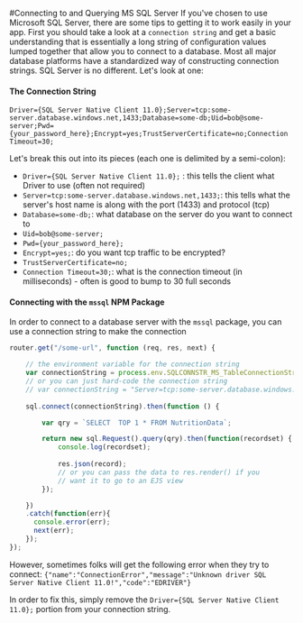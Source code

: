 #Connecting to and Querying MS SQL Server
If you've chosen to use Microsoft SQL Server, there are some tips to getting it to work easily in your app. First you should take a look at a `connection string` and get a basic understanding that is essentially a long string of configuration values lumped together that allow you to connect to a database. Most all major database platforms have a standardized way of constructing connection strings. SQL Server is no different. Let's look at one: 

#### The Connection String
`Driver={SQL Server Native Client 11.0};Server=tcp:some-server.database.windows.net,1433;Database=some-db;Uid=bob@some-server;Pwd={your_password_here};Encrypt=yes;TrustServerCertificate=no;Connection Timeout=30;`

Let's break this out into its pieces (each one is delimited by a semi-colon): 
- `Driver={SQL Server Native Client 11.0};` : this tells the client what Driver to use (often not required)
- `Server=tcp:some-server.database.windows.net,1433;`: this tells what the server's host name is along with the port (1433) and protocol (tcp)
- `Database=some-db;`: what database on the server do you want to connect to
- `Uid=bob@some-server;`
- `Pwd={your_password_here};`
- `Encrypt=yes;`: do you want tcp traffic to be encrypted?
- `TrustServerCertificate=no;`
- `Connection Timeout=30;`: what is the connection timeout (in milliseconds) - often is good to bump to 30 full seconds

#### Connecting with the `mssql` NPM Package
In order to connect to a database server with the `mssql` package, you can use a connection string to make the connection

```javascript
router.get("/some-url", function (req, res, next) {

    // the environment variable for the connection string
    var connectionString = process.env.SQLCONNSTR_MS_TableConnectionString; 
    // or you can just hard-code the connection string
    // var connectionString = "Server=tcp:some-server.database.windows.net,1433;Database=some-db;Uid=bob@some-server;Pwd={your_password_here};Encrypt=yes;TrustServerCertificate=no;Connection Timeout=3000;"
    
    sql.connect(connectionString).then(function () {

        var qry = `SELECT  TOP 1 * FROM NutritionData`;

        return new sql.Request().query(qry).then(function(recordset) {
            console.log(recordset);
            
            res.json(record);
            // or you can pass the data to res.render() if you 
            // want it to go to an EJS view
        });

    })
    .catch(function(err){
      console.error(err);
      next(err);  
    });
});
```
However, sometimes folks will get the following error when they try to connect: 
`{"name":"ConnectionError","message":"Unknown driver SQL Server Native Client 11.0!","code":"EDRIVER"}`

In order to fix this, simply remove the `Driver={SQL Server Native Client 11.0};` portion from your connection string.


